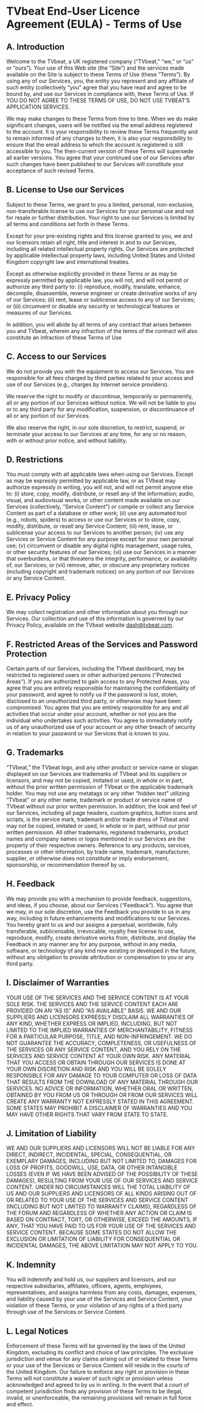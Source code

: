 # TVbeat End-User Licence Agreement (EULA) - Terms of Use

## A. Introduction
Welcome to the TVbeat, a UK registered company (“TVbeat,” “we,” or “us” or “ours”). Your use of this Web site (the “Site”) and the services made available on the Site is subject to these Terms of Use (these “Terms”). By using any of our Services, you, the entity you represent and any affiliate of such entity (collectively “you”  agree that you have read and agree to be bound by, and use our Services in compliance with, these Terms of Use. IF YOU DO NOT AGREE TO THESE TERMS OF USE, DO NOT USE TVBEAT’S APPLICATION SERVICES.

We may make changes to these Terms from time to time. When we do make significant changes, users will be notified via the email address registered to the account. It is your responsibility to review these Terms frequently and to remain informed of any changes to them, it is also your responsibility to ensure that the email address to which the account is registered is still accessible to you. The then-current version of these Terms will supersede all earlier versions. You agree that your continued use of our Services after such changes have been published to our Services will constitute your acceptance of such revised Terms.

## B. License to Use our Services
Subject to these Terms, we grant to you a limited, personal, non-exclusive, non-transferable license to use our Services for your personal use and not for resale or further distribution. Your right to use our Services is limited by all terms and conditions set forth in these Terms.

Except for your pre-existing rights and this license granted to you, we and our licensors retain all right, title and interest in and to our Services, including all related intellectual property rights. Our Services are protected by applicable intellectual property laws, including United States and United Kingdom copyright law and international treaties.

Except as otherwise explicitly provided in these Terms or as may be expressly permitted by applicable law, you will not, and will not permit or authorize any third party to: (i) reproduce, modify, translate, enhance, decompile, disassemble, reverse engineer or create derivative works of any of our Services; (ii) rent, lease or sublicense access to any of our Services; or (iii) circumvent or disable any security or technological features or measures of our Services.

In addition, you will abide by all terms of any contract that arises between you and TVbeat, wherein any infraction of the terms of the contract will also constitute an infraction of these Terms of Use

## C. Access to our Services
We do not provide you with the equipment to access our Services. You are responsible for all fees charged by third parties related to your access and use of our Services (e.g., charges by Internet service providers).

We reserve the right to modify or discontinue, temporarily or permanently, all or any portion of our Services without notice. We will not be liable to you or to any third party for any modification, suspension, or discontinuance of all or any portion of our Services.

We also reserve the right, in our sole discretion, to restrict, suspend, or terminate your access to our Services at any time, for any or no reason, with or without prior notice, and without liability.

## D. Restrictions
You must comply with all applicable laws when using our Services. Except as may be expressly permitted by applicable law, or as TVbeat may authorize expressly in writing, you will not, and will not permit anyone else to: (i) store, copy, modify, distribute, or resell any of the information; audio, visual, and audiovisual works, or other content made available on our Services (collectively, “Service Content”) or compile or collect any Service Content as part of a database or other work; (ii)  use any automated tool (e.g., robots, spiders) to access or use our Services or to store, copy, modify, distribute, or resell any Service Content; (iii) rent, lease, or sublicense your access to our Services to another person; (iv) use any Services or Service Content for any purpose except for your own personal use; (v) circumvent or disable any digital rights management, usage rules, or other security features of our Services; (vi) use our Services in a manner that overburdens, or that threatens the integrity, performance, or availability of, our Services; or (vii) remove, alter, or obscure any proprietary notices (including copyright and trademark notices) on any portion of our Services or any Service Content.

## E. Privacy Policy
We may collect registration and other information about you through our Services. Our collection and use of this information is governed by our Privacy Policy, available on the TVbeat website dash@tvbeat.com.

## F. Restricted Areas of the Services and Password Protection
Certain parts of our Services, including the TVbeat dashboard, may be restricted to registered users or other authorized persons (“Protected Areas”). If you are authorized to gain access to any Protected Areas, you agree that you are entirely responsible for maintaining the confidentiality of your password, and agree to notify us if the password is lost, stolen, disclosed to an unauthorized third party, or otherwise may have been compromised. You agree that you are entirely responsible for any and all activities that occur under your account, whether or not you are the individual who undertakes such activities. You agree to immediately notify us of any unauthorized use of your account or any other breach of security in relation to your password or our Services that is known to you.

## G. Trademarks
“TVbeat,” the TVbeat logo, and any other product or service name or slogan displayed on our Services are trademarks of TVbeat and its suppliers or licensors, and may not be copied, imitated or used, in whole or in part, without the prior written permission of TVbeat or the applicable trademark holder. You may not use any metatags or any other “hidden text” utilizing “TVbeat” or any other name, trademark or product or service name of TVbeat without our prior written permission. In addition, the look and feel of our Services, including all page headers, custom graphics, button icons and scripts, is the service mark, trademark and/or trade dress of TVbeat and may not be copied, imitated or used, in whole or in part, without our prior written permission. All other trademarks, registered trademarks, product names and company names or logos mentioned in our Services are the property of their respective owners. Reference to any products, services, processes or other information, by trade name, trademark, manufacturer, supplier, or otherwise does not constitute or imply endorsement, sponsorship, or recommendation thereof by us.

## H. Feedback
We may provide you with a mechanism to provide feedback, suggestions, and ideas, if you choose, about our Services (“Feedback”). You agree that we may, in our sole discretion, use the Feedback you provide to us in any way, including in future enhancements and modifications to our Services. You hereby grant to us and our assigns a perpetual, worldwide, fully transferable, sublicensable, irrevocable, royalty free license to use, reproduce, modify, create derivative works from, distribute, and display the Feedback in any manner any for any purpose, without in any media, software, or technology of any kind now existing or developed in the future, without any obligation to provide attribution or compensation to you or any third party.

## I. Disclaimer of Warranties
YOUR USE OF THE SERVICES AND THE SERVICE CONTENT IS AT YOUR SOLE RISK. THE SERVICES AND THE SERVICE CONTENT EACH ARE PROVIDED ON AN “AS IS” AND “AS AVAILABLE” BASIS. WE AND OUR SUPPLIERS AND LICENSORS EXPRESSLY DISCLAIM ALL WARRANTIES OF ANY KIND, WHETHER EXPRESS OR IMPLIED, INCLUDING, BUT NOT LIMITED TO THE IMPLIED WARRANTIES OF MERCHANTABILITY, FITNESS FOR A PARTICULAR PURPOSE, TITLE, AND NON-INFRINGEMENT. WE DO NOT GUARANTEE THE ACCURACY, COMPLETENESS, OR USEFULNESS OF THE SERVICES OR ANY SERVICE CONTENT, AND YOU RELY ON THE SERVICES AND SERVICE CONTENT AT YOUR OWN RISK. ANY MATERIAL THAT YOU ACCESS OR OBTAIN THROUGH OUR SERVICES IS DONE AT YOUR OWN DISCRETION AND RISK AND YOU WILL BE SOLELY RESPONSIBLE FOR ANY DAMAGE TO YOUR COMPUTER OR LOSS OF DATA THAT RESULTS FROM THE DOWNLOAD OF ANY MATERIAL THROUGH OUR SERVICES. NO ADVICE OR INFORMATION, WHETHER ORAL OR WRITTEN, OBTAINED BY YOU FROM US OR THROUGH OR FROM OUR SERVICES WILL CREATE ANY WARRANTY NOT EXPRESSLY STATED IN THIS AGREEMENT. SOME STATES MAY PROHIBIT A DISCLAIMER OF WARRANTIES AND YOU MAY HAVE OTHER RIGHTS THAT VARY FROM STATE TO STATE.

## J. Limitation of Liability
WE AND OUR SUPPLIERS AND LICENSORS WILL NOT BE LIABLE FOR ANY DIRECT, INDIRECT, INCIDENTAL, SPECIAL, CONSEQUENTIAL, OR EXEMPLARY DAMAGES, INCLUDING BUT NOT LIMITED TO, DAMAGES FOR LOSS OF PROFITS, GOODWILL, USE, DATA, OR OTHER INTANGIBLE LOSSES (EVEN IF WE HAVE BEEN ADVISED OF THE POSSIBILITY OF THESE DAMAGES), RESULTING FROM YOUR USE OF OUR SERVICES AND SERVICE CONTENT. UNDER NO CIRCUMSTANCES WILL THE TOTAL LIABILITY OF US AND OUR SUPPLIERS AND LICENSORS OF ALL KINDS ARISING OUT OF OR RELATED TO YOUR USE OF THE SERVICES AND SERVICE CONTENT (INCLUDING BUT NOT LIMITED TO WARRANTY CLAIMS), REGARDLESS OF THE FORUM AND REGARDLESS OF WHETHER ANY ACTION OR CLAIM IS BASED ON CONTRACT, TORT, OR OTHERWISE, EXCEED THE AMOUNTS, IF ANY, THAT YOU HAVE PAID TO US FOR YOUR USE OF THE SERVICES AND SERVICE CONTENT. BECAUSE SOME STATES DO NOT ALLOW THE EXCLUSION OR LIMITATION OF LIABILITY FOR CONSEQUENTIAL OR INCIDENTAL DAMAGES, THE ABOVE LIMITATION MAY NOT APPLY TO YOU.

## K. Indemnity
You will indemnify and hold us, our suppliers and licensors, and our respective subsidiaries, affiliates, officers, agents, employees, representatives, and assigns harmless from any costs, damages, expenses, and liability caused by your use of the Services and Service Content, your violation of these Terms, or your violation of any rights of a third party through use of the Services or Service Content.

## L. Legal Notices
Enforcement of these Terms will be governed by the laws of the United Kingdom, excluding its conflict and choice of law principles. The exclusive jurisdiction and venue for any claims arising out of or related to these Terms or your use of the Services or Service Content will reside in the courts of the United Kingdom. Our failure to enforce any right or provision in these Terms will not constitute a waiver of such right or provision unless acknowledged and agreed to by us in writing. In the event that a court of competent jurisdiction finds any provision of these Terms to be illegal, invalid, or unenforceable, the remaining provisions will remain in full force and effect.
